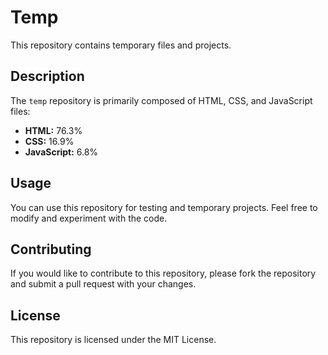 # Temp

This repository contains temporary files and projects.

## Description

The `temp` repository is primarily composed of HTML, CSS, and JavaScript files:
- **HTML:** 76.3%
- **CSS:** 16.9%
- **JavaScript:** 6.8%

## Usage

You can use this repository for testing and temporary projects. Feel free to modify and experiment with the code.

## Contributing

If you would like to contribute to this repository, please fork the repository and submit a pull request with your changes.

## License

This repository is licensed under the MIT License.
